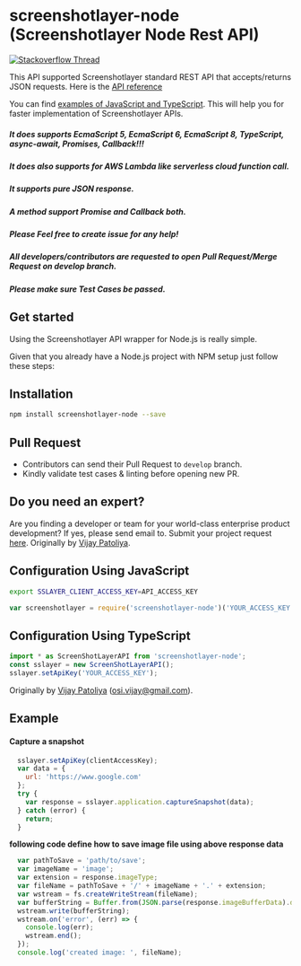 # screenshotlayer-node (Screenshotlayer Node Rest API)
[![Stackoverflow Thread](https://img.shields.io/badge/stackoverflow-screenshotlayer--node--api-yellowgreen.svg)](https://stackoverflow.com/search?q=nodejs-screenshotlayer-node)

This API supported Screenshotlayer standard REST API that accepts/returns JSON requests. Here is the [API reference](https://screenshotlayer.com/documentation)

You can find [examples of JavaScript and TypeScript](https://github.com/vijaypatoliya/screenshotlayer-node/tree/master/examples). This will help you for faster implementation of Screenshotlayer APIs.

##### It does supports EcmaScript 5, EcmaScript 6,  EcmaScript 8, TypeScript, async-await, Promises, Callback!!!

##### It does also supports for AWS Lambda like serverless cloud function call.

##### It supports pure JSON response.

##### A method support Promise and Callback both.

##### Please Feel free to create issue for any help!

##### All developers/contributors are requested to open Pull Request/Merge Request on develop branch. 

##### Please make sure Test Cases be passed. 

## Get started

Using the Screenshotlayer API wrapper for Node.js is really simple.

Given that you already have a Node.js project with NPM setup just follow these steps:

## Installation
```bash
npm install screenshotlayer-node --save
```

## Pull Request
- Contributors can send their Pull Request to `develop` branch.
- Kindly validate test cases & linting before opening new PR.

## Do you need an expert?
Are you finding a developer or team for your world-class enterprise product development? If yes, please send email to. Submit your project request [here](mailto:osi.vijay@gmail.com). Originally by [Vijay Patoliya](https://github.com/vijaypatoliya).


## Configuration Using JavaScript

```bash
export SSLAYER_CLIENT_ACCESS_KEY=API_ACCESS_KEY
```

```js
var screenshotlayer = require('screenshotlayer-node')('YOUR_ACCESS_KEY');
```

## Configuration Using TypeScript
```js
import * as ScreenShotLayerAPI from 'screenshotlayer-node';
const sslayer = new ScreenShotLayerAPI();
sslayer.setApiKey('YOUR_ACCESS_KEY');
```


Originally by [Vijay Patoliya](https://github.com/vijaypatoliya) (osi.vijay@gmail.com).

 
## Example

#### Capture a snapshot
```javascript
  sslayer.setApiKey(clientAccessKey);
  var data = {
    url: 'https://www.google.com'
  };
  try {
    var response = sslayer.application.captureSnapshot(data);
  } catch (error) {
    return;
  }
```

**following code define how to save image file using above response data**
```javascript
  var pathToSave = 'path/to/save';
  var imageName = 'image';
  var extension = response.imageType;
  var fileName = pathToSave + '/' + imageName + '.' + extension;
  var wstream = fs.createWriteStream(fileName);
  var bufferString = Buffer.from(JSON.parse(response.imageBufferData).data);
  wstream.write(bufferString);
  wstream.on('error', (err) => {
    console.log(err);
    wstream.end();
  });
  console.log('created image: ', fileName);
```